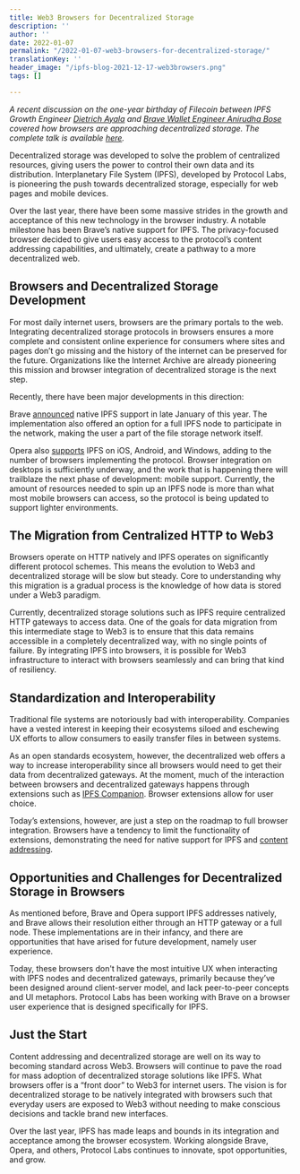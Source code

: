 ```yaml
---
title: Web3 Browsers for Decentralized Storage
description: ''
author: ''
date: 2022-01-07
permalink: "/2022-01-07-web3-browsers-for-decentralized-storage/"
translationKey: ''
header_image: "/ipfs-blog-2021-12-17-web3browsers.png"
tags: []

---
```

_A recent discussion on the one-year birthday of Filecoin between IPFS Growth Engineer_ [_Dietrich Ayala_](https://twitter.com/dietrich) _and_ [_Brave Wallet Engineer Anirudha Bose_](https://twitter.com/onybose) _covered how browsers are approaching decentralized storage. The complete talk is available_ [_here_](https://www.youtube.com/watch?v=1rMMEeZ6jI4&list=PL_0VrY55uV1_HE_bE-frkYUPGybjYHbNz&index=45)_._

Decentralized storage was developed to solve the problem of centralized resources, giving users the power to control their own data and its distribution. Interplanetary File System (IPFS), developed by Protocol Labs, is pioneering the push towards decentralized storage, especially for web pages and mobile devices.

Over the last year, there have been some massive strides in the growth and acceptance of this new technology in the browser industry. A notable milestone has been Brave’s native support for IPFS. The privacy-focused browser decided to give users easy access to the protocol’s content addressing capabilities, and ultimately, create a pathway to a more decentralized web.

## Browsers and Decentralized Storage Development

For most daily internet users, browsers are the primary portals to the web. Integrating decentralized storage protocols in browsers ensures a more complete and consistent online experience for consumers where sites and pages don’t go missing and the history of the internet can be preserved for the future. Organizations like the Internet Archive are already pioneering this mission and browser integration of decentralized storage is the next step.

Recently, there have been major developments in this direction:

Brave [announced](https://blog.ipfs.tech/2021-01-19-ipfs-in-brave/) native IPFS support in late January of this year. The implementation also offered an option for a full IPFS node to participate in the network, making the user a part of the file storage network itself.

Opera also [supports](https://blog.ipfs.tech/2021-02-08-opera-ios-and-ipfs/) IPFS on iOS, Android, and Windows, adding to the number of browsers implementing the protocol. Browser integration on desktops is sufficiently underway, and the work that is happening there will trailblaze the next phase of development: mobile support. Currently, the amount of resources needed to spin up an IPFS node is more than what most mobile browsers can access, so the protocol is being updated to support lighter environments.

## The Migration from Centralized HTTP to Web3

Browsers operate on HTTP natively and IPFS operates on significantly different protocol schemes. This means the evolution to Web3 and decentralized storage will be slow but steady. Core to understanding why this migration is a gradual process is the knowledge of how data is stored under a Web3 paradigm.

Currently, decentralized storage solutions such as IPFS require centralized HTTP gateways to access data. One of the goals for data migration from this intermediate stage to Web3 is to ensure that this data remains accessible in a completely decentralized way, with no single points of failure. By integrating IPFS into browsers, it is possible for Web3 infrastructure to interact with browsers seamlessly and can bring that kind of resiliency.

## Standardization and Interoperability

Traditional file systems are notoriously bad with interoperability. Companies have a vested interest in keeping their ecosystems siloed and eschewing UX efforts to allow consumers to easily transfer files in between systems.

As an open standards ecosystem, however, the decentralized web offers a way to increase interoperability since all browsers would need to get their data from decentralized gateways. At the moment, much of the interaction between browsers and decentralized gateways happens through extensions such as [IPFS Companion](https://docs.ipfs.tech/install/ipfs-companion/). Browser extensions allow for user choice.

Today’s extensions, however, are just a step on the roadmap to full browser integration. Browsers have a tendency to limit the functionality of extensions, demonstrating the need for native support for IPFS and [content addressing](https://docs.ipfs.tech/concepts/content-addressing/).

## Opportunities and Challenges for Decentralized Storage in Browsers

As mentioned before, Brave and Opera support IPFS addresses natively, and Brave allows their resolution either through an HTTP gateway or a full node. These implementations are in their infancy, and there are opportunities that have arised for future development, namely user experience.

Today, these browsers don't have the most intuitive UX when interacting with IPFS nodes and decentralized gateways, primarily because they’ve been designed around client-server model, and lack peer-to-peer concepts and UI metaphors. Protocol Labs has been working with Brave on a browser user experience that is designed specifically for IPFS.

## Just the Start

Content addressing and decentralized storage are well on its way to becoming standard across Web3. Browsers will continue to pave the road for mass adoption of decentralized storage solutions like IPFS. What browsers offer is a “front door” to Web3 for internet users. The vision is for decentralized storage to be natively integrated with browsers such that everyday users are exposed to Web3 without needing to make conscious decisions and tackle brand new interfaces.

Over the last year, IPFS has made leaps and bounds in its integration and acceptance among the browser ecosystem. Working alongside Brave, Opera, and others, Protocol Labs continues to innovate, spot opportunities, and grow.
